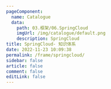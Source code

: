 ```yaml
---
pageComponent: 
  name: Catalogue
  data: 
    path: 03.框架/06.SpringCloud
    imgUrl: /img/catalogue/default.png
    description: SpringCloud
title: SpringCloud- 知识体系
date: 2022-11-23 10:09:38
permalink: /frame/springcloud/
sidebar: false
article: false
comment: false
editLink: false
---
```

